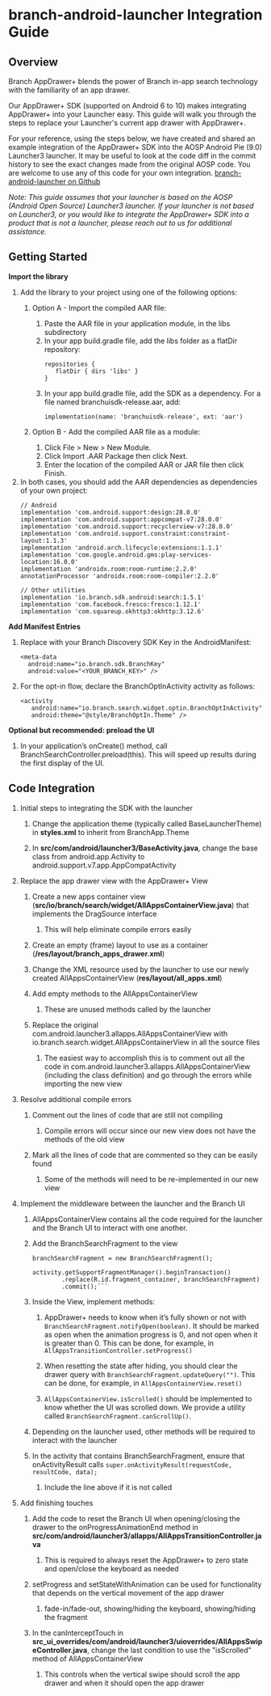 # branch-android-launcher Integration Guide

## Overview

Branch AppDrawer+ blends the power of Branch in-app search technology with the familiarity of an app drawer.

Our AppDrawer+ SDK (supported on Android 6 to 10) makes integrating AppDrawer+ into your Launcher easy. This guide will walk you through the steps to replace your Launcher's current app drawer with AppDrawer+. 

For your reference, using the steps below, we have created and shared an example integration of the AppDrawer+ SDK into the AOSP Android Pie (9.0) Launcher3 launcher. It may be useful to look at the code diff in the commit history to see the exact changes made from the original AOSP code. You are welcome to use any of this code for your own integration. [branch-android-launcher on Github](https://github.com/BranchMetrics/branch-android-launcher)

*Note: This guide assumes that your launcher is based on the AOSP (Android Open Source)  Launcher3 launcher. If your launcher is not based on Launcher3, or you would like to integrate the AppDrawer+ SDK into a product that is not a launcher, please reach out to us for additional assistance.*

## Getting Started

**Import the library**
<ol>
<li>Add the library to your project using one of the following options:</li>

<ol><li>Option A - Import the compiled AAR file:</li>
<ol>
<li>Paste the AAR file in your application module, in the libs subdirectory </li>
<li>In your app build.gradle file, add the libs folder as a flatDir repository:

```
repositories {
   flatDir { dirs 'libs' }
}
```
</li>

<li>In your app build.gradle file, add the SDK as a dependency. For a file named branchuisdk-release.aar, add:

```implementation(name: 'branchuisdk-release', ext: 'aar')```</li>
</ol>


<li>Option B - Add the compiled AAR file as a module: </li>
<ol>
<li>Click File > New > New Module. </li>
<li>Click Import .AAR Package then click Next.</li>
<li>Enter the location of the compiled AAR or JAR file then click Finish.</li>
</ol></ol>

<li>In both cases, you should add the AAR dependencies as dependencies of your own project:</li>

```
// Android
implementation 'com.android.support:design:28.0.0'
implementation 'com.android.support:appcompat-v7:28.0.0'
implementation 'com.android.support:recyclerview-v7:28.0.0'
implementation 'com.android.support.constraint:constraint-layout:1.1.3'
implementation 'android.arch.lifecycle:extensions:1.1.1'
implementation 'com.google.android.gms:play-services-location:16.0.0'
implementation 'androidx.room:room-runtime:2.2.0'
annotationProcessor 'androidx.room:room-compiler:2.2.0'
```
```
// Other utilities
implementation 'io.branch.sdk.android:search:1.5.1'
implementation 'com.facebook.fresco:fresco:1.12.1'
implementation 'com.squareup.okhttp3:okhttp:3.12.6'
```
</ol>

**Add Manifest Entries**
<ol>
<li>Replace <YOUR_BRANCH_KEY> with your Branch Discovery SDK Key in the AndroidManifest:

```
<meta-data
  android:name="io.branch.sdk.BranchKey"
  android:value="<YOUR_BRANCH_KEY>" />
```
</li>


<li>For the opt-in flow, declare the BranchOptInActivity activity as follows:

```
<activity
   android:name="io.branch.search.widget.optin.BranchOptInActivity"
   android:theme="@style/BranchOptIn.Theme" />
   ```
   </li></ol>
   
   **Optional but recommended: preload the UI**
<ol><li>In your application’s onCreate() method, call BranchSearchController.preload(this). This will speed up results during the first display of the UI.</li></ol>


## Code Integration

1. Initial steps to integrating the SDK with the launcher 

    1. Change the application theme (typically called BaseLauncherTheme) in **styles.xml** to inherit from BranchApp.Theme

    2. In **src/com/android/launcher3/BaseActivity.java**, change the base class from android.app.Activity to android.support.v7.app.AppCompatActivity

2. Replace the app drawer view with the AppDrawer+ View

    1. Create a new apps container view (**src/io/branch/search/widget/AllAppsContainerView.java**) that implements the DragSource interface 

        1. This will help eliminate compile errors easily

    2. Create an empty (frame) layout to use as a container (**/res/layout/branch_apps_drawer.xml**)

    3. Change the XML resource used by the launcher to use our newly created AllAppsContainerView (**res/layout/all_apps.xml**)

    4.  Add empty methods to the AllAppsContainerView

        1. These are unused methods called by the launcher

    5. Replace the original com.android.launcher3.allapps.AllAppsContainerView with io.branch.search.widget.AllAppsContainerView in all the source files

        1. The easiest way to accomplish this is to comment out all the code in com.android.launcher3.allapps.AllAppsContainerView (including the class definition) and go through the errors while importing the new view

3. Resolve additional compile errors

    1. Comment out the lines of code that are still not compiling

        1. Compile errors will occur since our new view does not have the methods of the old view

    2. Mark all the lines of code that are commented so they can be easily found

        1. Some of the methods will need to be re-implemented in our new view

4. Implement the middleware between the launcher and the Branch UI 

 

    1. AllAppsContainerView contains all the code required for the launcher and the Branch UI to interact with one another. 

    2. Add the BranchSearchFragment to the view 

        ```
        branchSearchFragment = new BranchSearchFragment();

        activity.getSupportFragmentManager().beginTransaction()
                .replace(R.id.fragment_container, branchSearchFragment)
                .commit();```
    3. Inside the View, implement methods:

        1. AppDrawer+ needs to know when it’s fully shown or not with ```BranchSearchFragment.notifyOpen(boolean)```. It should be marked as open when the animation progress is 0, and not open when it is greater than 0. This can be done, for example, in ```AllAppsTransitionController.setProgress()```

        2. When resetting the state after hiding, you should clear the drawer query with ```BranchSearchFragment.updateQuery("")```. This can be done, for example, in ```AllAppsContainerView.reset()```

        3. ```AllAppsContainerView.isScrolled()``` should be implemented to know whether the UI was scrolled down. We provide a utility called ```BranchSearchFragment.canScrollUp()```.

    4. Depending on the launcher used, other methods will be required to interact with the launcher 

    5. In the activity that contains BranchSearchFragment, ensure that onActivityResult calls ```super.onActivityResult(requestCode, resultCode, data); ```

        1. Include the line above if it is not called 

5. Add finishing touches

    1. Add the code to reset the Branch UI when opening/closing the drawer to the onProgressAnimationEnd method in **src/com/android/launcher3/allapps/AllAppsTransitionController.java**

        1. This is required to always reset the AppDrawer+ to zero state and open/close the keyboard as needed

    2. setProgress and setStateWithAnimation can be used for functionality that depends on the vertical movement of the app drawer 

        1. fade-in/fade-out, showing/hiding the keyboard, showing/hiding the fragment

    3. In the canInterceptTouch in **src_ui_overrides/com/android/launcher3/uioverrides/AllAppsSwipeController.java**, change the last condition to use the "isScrolled" method of AllAppsContainerView

        1. This controls when the vertical swipe should scroll the app drawer and when it should open the app drawer
        
        
